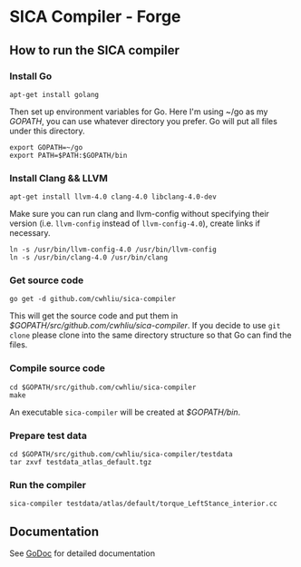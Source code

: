 # SICA Compiler - Forge

## How to run the SICA compiler
### Install Go
```
apt-get install golang
```
Then set up environment variables for Go. Here I'm using ~/go as my _GOPATH_, you can use whatever directory you prefer. Go will put all files under this directory.
```
export GOPATH=~/go
export PATH=$PATH:$GOPATH/bin
```
### Install Clang && LLVM
```
apt-get install llvm-4.0 clang-4.0 libclang-4.0-dev
```
Make sure you can run clang and llvm-config without specifying their version (i.e. `llvm-config` instead of `llvm-config-4.0`), create links if necessary.
```
ln -s /usr/bin/llvm-config-4.0 /usr/bin/llvm-config
ln -s /usr/bin/clang-4.0 /usr/bin/clang
```
### Get source code
```
go get -d github.com/cwhliu/sica-compiler
```
This will get the source code and put them in _$GOPATH/src/github.com/cwhliu/sica-compiler_. If you decide to use `git clone` please clone into the same directory structure so that Go can find the files.
### Compile source code
```
cd $GOPATH/src/github.com/cwhliu/sica-compiler
make
```
An executable `sica-compiler` will be created at _$GOPATH/bin_.
### Prepare test data
```
cd $GOPATH/src/github.com/cwhliu/sica-compiler/testdata
tar zxvf testdata_atlas_default.tgz
```
### Run the compiler
```
sica-compiler testdata/atlas/default/torque_LeftStance_interior.cc
```

## Documentation
See [GoDoc](https://godoc.org/github.com/cwhliu/sica-compiler/forge) for detailed documentation
